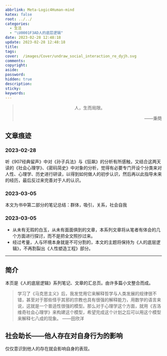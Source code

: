 ```yaml
---
abbrlink: Meta-Logic4Human-mind
katex: false
root: ../../
categories:
  - 生活
  - "\U0001F3AD人的底层逻辑"
date: 2023-02-28 12:48:18
update: 2023-02-28 12:48:18
title:
tags:
cover:  /images/Cover/undraw_social_interaction_re_dyjh.svg
comments:
copyright:
aside:
password:
hidden: true
description:
sticky:
keywords:
---
```


> <center>人，生而局限。</center>
> <p align="right">——秉蕳</p>
## 文章痕迹
### 2023-02-28
听《907经典留声》中对《孙子兵法》与《狂飙》的分析有所感触，又结合这两天读的《社会心理学》、《密码简史》中对象的分析，觉得有必要专门开设个分类来对人性、心理学、历史进行研读，以得到如何做人的初步认识，然后再以此指导未来的经历，最后反过来完善对于人的认识。
### 2023-03-05
本文为书中第二部分的笔记总结：群体，吸引，关系，社会自我
### 2023-03-05
* 从未有无瑕的白玉，从未有面面俱到的文章，本系列文章将从笔者有体会的几个方面进行探讨，而不是把全文照抄过来。
* 经过考量，人与环境本身就是不可分割的，本文的主题将保持为《人的底层逻辑》，不再割裂出《人性塑造工程》部分。


-----

## 简介
本页是《人的底层逻辑》系列笔记、文章的汇总页。由许多篇小文整合而成。
> 学习了《马克思主义》后，我发觉用它来解释哲学与人类发展的规律很不错，甚至对于那些怪乎其邪的宗教也具有很强的解释能力，用数学的语言来说，这就是一个普适性很强的模型。那么对于心理学这个方面，就用《吉洛维奇社会心理学》来构建这个模型，希望完成这个计划之后可以用这个模型来解释七八成的现象。
> ——田欣洋

## 社会助长——他人存在对自身行为的影响

仅仅意识到他人的存在就会影响自身的表现。
